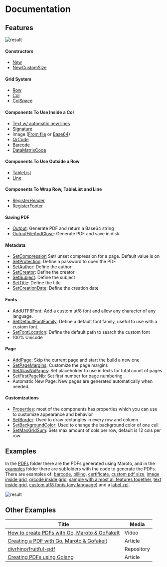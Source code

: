 # Documentation

## Features
![result](../assets/images/diagram.png)

#### Constructors
* [New](https://pkg.go.dev/github.com/huabtc/maroto/pkg/pdf#NewMaroto)
* [NewCustomSize](https://pkg.go.dev/github.com/huabtc/maroto/pkg/pdf#NewMarotoCustomSize)

#### Grid System
* [Row](https://pkg.go.dev/github.com/huabtc/maroto/pkg/pdf?tab=doc#PdfMaroto.Row)
* [Col](https://pkg.go.dev/github.com/huabtc/maroto/pkg/pdf?tab=doc#PdfMaroto.Col)
* [ColSpace](https://pkg.go.dev/github.com/huabtc/maroto/pkg/pdf?tab=doc#PdfMaroto.ColSpace)

#### Components To Use Inside a Col
* [Text w/ automatic new lines](https://pkg.go.dev/github.com/huabtc/maroto/pkg/pdf?tab=doc#PdfMaroto.Text)
* [Signature](https://pkg.go.dev/github.com/huabtc/maroto/pkg/pdf?tab=doc#PdfMaroto.Signature)
* Image ([From file](https://pkg.go.dev/github.com/huabtc/maroto/pkg/pdf?tab=doc#PdfMaroto.FileImage) or [Base64](https://pkg.go.dev/github.com/huabtc/maroto/pkg/pdf?tab=doc#PdfMaroto.Base64Image))
* [QrCode](https://pkg.go.dev/github.com/huabtc/maroto/pkg/pdf?tab=doc#PdfMaroto.QrCode)
* [Barcode](https://pkg.go.dev/github.com/huabtc/maroto/pkg/pdf?tab=doc#PdfMaroto.Barcode)
* [DataMatrixCode](https://pkg.go.dev/github.com/huabtc/maroto/pkg/pdf?tab=doc#PdfMaroto.DataMatrixCode)

#### Components To Use Outside a Row
* [TableList](https://pkg.go.dev/github.com/huabtc/maroto/pkg/pdf?tab=doc#PdfMaroto.TableList)
* [Line](https://pkg.go.dev/github.com/huabtc/maroto/pkg/pdf?tab=doc#PdfMaroto.Line)

#### Components To Wrap Row, TableList and Line
* [RegisterHeader](https://pkg.go.dev/github.com/huabtc/maroto/pkg/pdf?tab=doc#PdfMaroto.RegisterHeader)
* [RegisterFooter](https://pkg.go.dev/github.com/huabtc/maroto/pkg/pdf?tab=doc#PdfMaroto.RegisterFooter)

#### Saving PDF
* [Output](https://pkg.go.dev/github.com/huabtc/maroto/pkg/pdf#PdfMaroto.Output): Generate PDF and return a Base64 string
* [OutputFileAndClose](https://pkg.go.dev/github.com/huabtc/maroto/pkg/pdf#PdfMaroto.OutputFileAndClose): Generate PDF and save in disk

#### Metadata
* [SetCompression](https://pkg.go.dev/github.com/huabtc/maroto/pkg/pdf#PdfMaroto.SetCompression) Set/ unset compression for a page. Default value is on
* [SetProtection](https://pkg.go.dev/github.com/huabtc/maroto/pkg/pdf#PdfMaroto.SetProtection): Define a password to open the PDF
* [SetAuthor](https://pkg.go.dev/github.com/huabtc/maroto/pkg/pdf#PdfMaroto.SetAuthor): Define the author
* [SetCreator](https://pkg.go.dev/github.com/huabtc/maroto/pkg/pdf#PdfMaroto.SetCreator): Define the creator
* [SetSubject](https://pkg.go.dev/github.com/huabtc/maroto/pkg/pdf#PdfMaroto.SetSubject): Define the subject
* [SetTitle](https://pkg.go.dev/github.com/huabtc/maroto/pkg/pdf#PdfMaroto.SetTitle): Define the title
* [SetCreationDate](https://pkg.go.dev/github.com/huabtc/maroto/pkg/pdf#PdfMaroto.SetCreationDate): Define the creation date

#### Fonts
* [AddUTF8Font](https://pkg.go.dev/github.com/huabtc/maroto/pkg/pdf#PdfMaroto.AddUTF8Font): Add a custom utf8 font and allow any character of any language.
* [SetDefaultFontFamily](https://pkg.go.dev/github.com/huabtc/maroto/pkg/pdf#PdfMaroto.SetProtection): Define a default font family, useful to use with a custom font.
* [SetFontLocation](https://pkg.go.dev/github.com/huabtc/maroto/pkg/pdf#PdfMaroto.SetFontLocation): Define the default path to search the custom font
* 100% Unicode

#### Page
* [AddPage](https://pkg.go.dev/github.com/huabtc/maroto/pkg/pdf?tab=doc#PdfMaroto.AddPage): Skip the current page and start the build a new one
* [SetPageMargins](https://pkg.go.dev/github.com/huabtc/maroto/pkg/pdf?tab=doc#PdfMaroto.SetPageMargins): Customize the page margins
* [SetAliasNbPages](https://pkg.go.dev/github.com/huabtc/maroto/pkg/pdf#PdfMaroto.SetAliasNbPages): Set placeholder to use in texts for total count of pages
* [SetFirstPageNb](https://pkg.go.dev/github.com/huabtc/maroto/pkg/pdf#PdfMaroto.SetFirstPageNb): Set first number for page numbering
* Automatic New Page: New pages are generated automatically when needed.

#### Customizations
* [Properties](https://pkg.go.dev/github.com/huabtc/maroto/pkg/props?tab=doc): most of the components has properties which you can use to customize appearance and behavior
* [SetBorder](https://pkg.go.dev/github.com/huabtc/maroto/pkg/pdf?tab=doc#PdfMaroto.SetBorder): Used to draw rectangles in every row and column
* [SetBackgroundColor](https://pkg.go.dev/github.com/huabtc/maroto/pkg/pdf?tab=doc#PdfMaroto.SetBackgroundColor): Used to change the background color of one cell
* [SetMaxGridSum](https://pkg.go.dev/github.com/huabtc/maroto/pkg/pdf?tab=doc#PdfMaroto.SetMaxGridSum): Sets max amount of cols per row, default is 12 cols per row

## Examples
In the [PDFs](internal/examples/pdfs) folder there are the PDFs generated
using Maroto, and in the [examples](internal/examples) folder there are subfolders
with the code to generate the PDFs. There are examples of: [barcode](internal/examples/barcode),
[billing](internal/examples/billing), [certificate](internal/examples/certificate),
[custom pdf size](internal/examples/customsize), [image inside grid](internal/examples/imagegrid),
[qrcode inside grid](internal/examples/qrgrid), [sample with almost all features together](internal/examples/sample1),
[text inside grid](internal/examples/textgrid), [custom utf8 fonts (any language)](internal/examples/utfsample) and a
[label zpl](internal/examples/zpl).

![result](../assets/images/result.png)

## Other Examples

| Title | Media |
|---|---|
| [How to create PDFs with Go, Maroto & GoFakeIt](https://www.youtube.com/watch?v=jwOy4JgleTU) | Video |
| [Creating a PDF with Go, Maroto & Gofakeit](https://divrhino.com/articles/create-pdf-document-with-go-maroto-gofakeit) | Article |
| [divrhino/fruitful-pdf](https://github.com/divrhino/fruitful-pdf) | Repository |
| [Creating PDFs using Golang](https://medium.com/@johnathanfercher/creating-pdfs-using-golang-98b722e99d6d) | Article |
